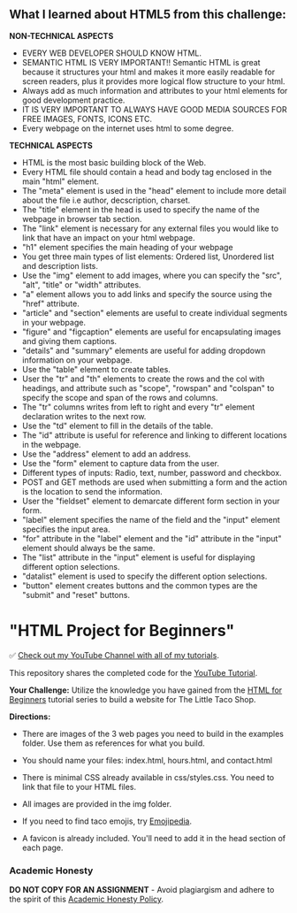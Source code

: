 ## What I learned about HTML5 from this challenge:

**NON-TECHNICAL ASPECTS**
- EVERY WEB DEVELOPER SHOULD KNOW HTML.
- SEMANTIC HTML IS VERY IMPORTANT!! Semantic HTML is great because it structures your html and makes it more easily readable for screen readers, plus it provides more logical flow structure to your html.
- Always add as much information and attributes to your html elements for good development practice.
- IT IS VERY IMPORTANT TO ALWAYS HAVE GOOD MEDIA SOURCES FOR FREE IMAGES, FONTS, ICONS ETC.
- Every webpage on the internet uses html to some degree.

**TECHNICAL ASPECTS**
- HTML is the most basic building block of the Web.
- Every HTML file should contain a head and body tag enclosed in the main "html" element.
- The "meta" element is used in the "head" element to include more detail about the file i.e author, decscription, charset.
- The "title" element in the head is used to specify the name of the webpage in browser tab section.
- The "link" element is necessary for any external files you would like to link that have an impact on your html webpage.
- "h1" element specifies the main heading of your webpage
- You get three main types of list elements: Ordered list, Unordered list and description lists.
- Use the "img" element to add images, where you can specify the "src", "alt", "title" or "width" attributes.
- "a" element allows you to add links and specify the source using the "href" attribute.
- "article" and "section" elements are useful to create individual segments in your webpage.
- "figure" and "figcaption" elements are useful for encapsulating images and giving them captions.
- "details" and "summary" elements are useful for adding dropdown information on your webpage.
- Use the "table" element to create tables.
- User the "tr" and "th" elements to create the rows and the col with headings, and attribute such as "scope", "rowspan" and "colspan" to specify the scope and span of the rows and columns.
- The "tr" columns writes from left to right and every "tr" element declaration writes to the next row.
- Use the "td" element to fill in the details of the table.
- The "id" attribute is useful for reference and linking to different locations in the webpage.
- Use the "address" element to add an address.
- Use the "form" element to capture data from the user.
- Different types of inputs: Radio, text, number, password and checkbox.
- POST and GET methods are used when submitting a form and the action is the location to send the information.
- User the "fieldset" element to demarcate different form section in your form.
- "label" element specifies the name of the field and the "input" element specifies the input area.
- "for" attribute in the "label" element and the "id" attribute in the "input" element should always be the same.
- The "list" attribute in the "input" element is useful for displaying different option selections.
- "datalist" element is used to specify the different option selections.
- "button" element creates buttons and the common types are the "submit" and "reset" buttons.

# "HTML Project for Beginners"

✅ [Check out my YouTube Channel with all of my tutorials](https://www.youtube.com/DaveGrayTeachesCode).

This repository shares the completed code for the [YouTube Tutorial](https://youtu.be/T5PD8ofhiug). 

**Your Challenge:** Utilize the knowledge you have gained from the [HTML for Beginners](https://www.youtube.com/playlist?list=PL0Zuz27SZ-6OlAwitnFUubtE93DO-l0vu) tutorial series to build a website for The Little Taco Shop. 

**Directions:**

- There are images of the 3 web pages you need to build in the examples folder. Use them as references for what you build.

- You should name your files: index.html, hours.html, and contact.html

- There is minimal CSS already available in css/styles.css. You need to link that file to your HTML files. 

- All images are provided in the img folder.

- If you need to find taco emojis, try [Emojipedia](https://emojipedia.org/taco/). 

- A favicon is already included. You'll need to add it in the head section of each page.

### Academic Honesty

**DO NOT COPY FOR AN ASSIGNMENT** - Avoid plagiargism and adhere to the spirit of this [Academic Honesty Policy](https://www.freecodecamp.org/news/academic-honesty-policy/).